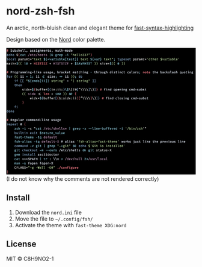 # nord-zsh-fsh

An arctic, north-bluish clean and elegant theme for [fast-syntax-highlighting](https://github.com/zdharma-continuum/fast-syntax-highlighting)

Design based on the [Nord](https://github.com/arcticicestudio/nord) color palette.

![](screenshot.png)
(I do not know why the comments are not rendered correctly)

## Install

1. Download the `nord.ini` file
2. Move the file to `~/.config/fsh/`
3. Activate the theme with `fast-theme XDG:nord`

## License

MIT © C8H9NO2-1
